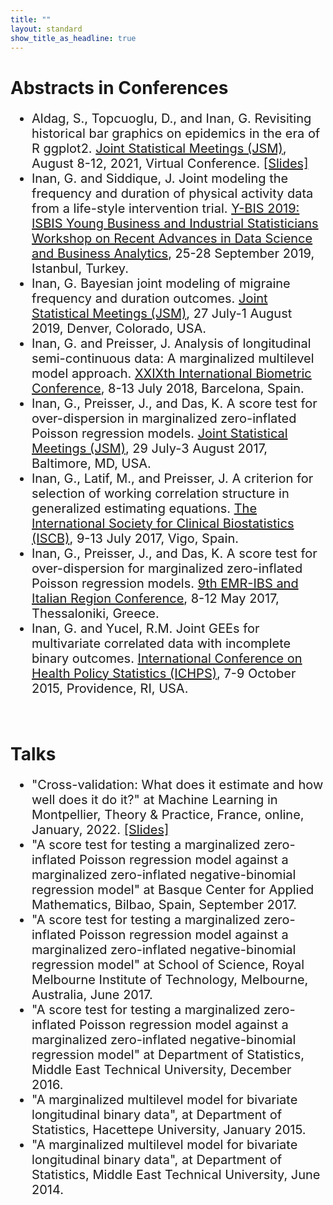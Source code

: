 ```yaml
---
title: ""
layout: standard
show_title_as_headline: true
---
```


<h1 color="rgb(132," 132,="" 132);="">Abstracts in Conferences</h1>
<ul style="font-size:20px;">
<li>
Aldag, S., Topcuoglu, D., and Inan, G. Revisiting historical bar graphics on epidemics in the era of R ggplot2. <a href="https://ww2.amstat.org/meetings/jsm/2021/"> Joint Statistical Meetings (JSM)</a>, August 8-12, 2021, Virtual Conference. <a href="https://gulinan.github.io/jsm2021talk/#1">[Slides]</a><br>
</li>
<li>
Inan, G. and Siddique, J. Joint modeling the frequency and duration of physical activity data from a life-style intervention trial. <a href="http://ybis2019.msgsu.edu.tr/download/conference-program-of-y-bis2019/"> Y-BIS 2019: ISBIS Young Business and Industrial Statisticians Workshop on Recent Advances in Data Science and Business Analytics</a>, 25-28 September 2019, Istanbul, Turkey. <br>
</li>
<li>
Inan, G. Bayesian joint modeling of migraine frequency and duration outcomes. <a href="https://ww2.amstat.org/meetings/jsm/2019/"> Joint Statistical Meetings (JSM)</a>, 27 July-1 August 2019, Denver, Colorado, USA. <br>
</li>
<li>
Inan, G. and Preisser, J. Analysis of longitudinal semi-continuous data: A marginalized multilevel model approach. <a href="http://2018.biometricconference.org/"> XXIXth International Biometric Conference</a>, 8-13 July 2018, Barcelona, Spain. <br>
</li>
<li>
Inan, G., Preisser, J., and Das, K.  A score test for over-dispersion in marginalized zero-inflated Poisson regression models. <a href="https://ww2.amstat.org/meetings/jsm/2017/"> Joint Statistical Meetings (JSM)</a>, 29 July-3 August 2017, Baltimore, MD, USA.<br>
</li>
<li>
Inan, G.,  Latif, M., and Preisser, J. A criterion for selection of working correlation structure in generalized estimating equations. <a href="https://web.archive.org/web/20170713032336/http://www.iscb2017.info/">The International Society for Clinical Biostatistics (ISCB)</a>, 9-13 July 2017, Vigo, Spain. <br>
</li>
<li>
Inan, G., Preisser, J., and Das, K.  A score test for over-dispersion for marginalized zero-inflated Poisson regression models. <a href="http://www2.stat-athens.aueb.gr/~emribs/page/emr2017.html">9th EMR-IBS and Italian Region Conference</a>, 8-12 May 2017, Thessaloniki, Greece. <br>
</li>
<li>
Inan, G. and Yucel, R.M. Joint GEEs for multivariate correlated data with incomplete binary outcomes. <a href="https://ww2.amstat.org/meetings/ichps/2015/">International Conference on Health Policy Statistics (ICHPS)</a>, 7-9 October 2015, Providence, RI, USA.<br>
  </li>
</ul>
<br>
<h1 color="rgb(132," 132,="" 132);="">Talks</h1>
<ul style="font-size:20px;">
<li> "Cross-validation: What does it estimate and how well does it do it?" at Machine Learning in Montpellier, Theory & Practice, France, online, January, 2022. <a href="https://groupes.renater.fr/wiki/ml-mtp/_media/wiki/cv_inan_gul.pdf">[Slides]</a> </li>
<li> "A score test for testing a marginalized zero-inflated Poisson regression model against a marginalized zero-inflated negative-binomial regression model" at Basque Center for Applied Mathematics, Bilbao, Spain, September 2017.<br>
</li>
<li> "A score test for testing a marginalized zero-inflated Poisson regression model against a marginalized zero-inflated negative-binomial regression model"  at School of Science, Royal Melbourne Institute of Technology, Melbourne, Australia, June 2017.<br>
</li>
<li> "A score test for testing a marginalized zero-inflated Poisson regression model against a marginalized zero-inflated negative-binomial regression model" at Department of Statistics, Middle East Technical University, December 2016. <br>
</li>
<li>
"A marginalized multilevel model for bivariate longitudinal binary data", at Department of Statistics, Hacettepe University, January 2015. <br>
</li>
<li>
"A marginalized multilevel model for bivariate longitudinal binary data", at Department of Statistics, Middle East Technical University, June 2014. <br>
</li>
</ul> 